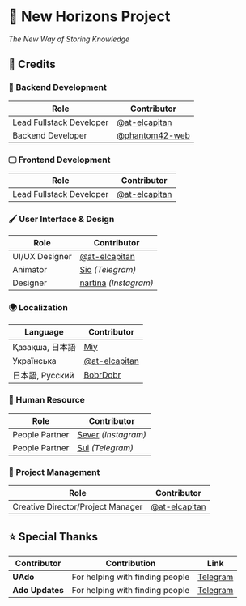 # 🌌 New Horizons Project

_The New Way of Storing Knowledge_

## 📝 Credits

### 🔧 Backend Development

| Role                    | Contributor |
|-------------------------|-------------|
| Lead Fullstack Developer  | [@at-elcapitan](https://github.com/at-elcapitan) |
| Backend Developer       | [@phantom42-web](https://github.com/phantom42-web) |

### 🖵 Frontend Development

| Role                    | Contributor |
|-------------------------|-------------|
| Lead Fullstack Developer | [@at-elcapitan](https://github.com/at-elcapitan) |

### 🖌️ User Interface & Design

| Role                    | Contributor |
|-------------------------|-------------|
| UI/UX Designer          | [@at-elcapitan](https://github.com/at-elcapitan) |
| Animator                | [Sio](https://t.me/adoedit) _(Telegram)_ |
| Designer                | [nartina](https://www.instagram.com/nar_tinaa) _(Instagram)_ |

### 🌍 Localization

| Language                | Contributor |
|-------------------------|-------------|
| Қазақша, 日本語          | [Miy](https://youtube.com/@miyqxs) |
| Українська              | [@at-elcapitan](https://github.com/at-elcapitan) |
| 日本語, Русский          | [BobrDobr](https://www.youtube.com/@bobrdobr21) |

### 👤 Human Resource

| Role                    | Contributor |
|-------------------------|-------------|
| People Partner          | [Sever](https://www.instagram.com/sever_sw) _(Instagram)_ |
| People Partner          | [Sui](https://t.me/suiemokenp) _(Telegram)_ |

### 📂 Project Management

| Role                    | Contributor |
|-------------------------|-------------|
| Creative Director/Project Manager | [@at-elcapitan](https://github.com/at-elcapitan) |

## ⭐ Special Thanks

| Contributor   | Contribution | Link |
|---------------|--------------|------|
| **UAdo**      | For helping with finding people | [Telegram](https://t.me/adofanua) |
| **Ado Updates** | For helping with finding people | [Telegram](https://t.me/adoupdates) |
